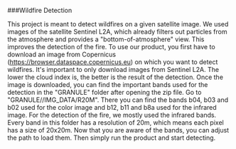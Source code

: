 ###Wildfire Detection

This project is meant to detect wildfires on a given satellite image.
We used images of the satellite Sentinel L2A, which already filters out particles from the atmosphere and provides a "bottom-of-atmosphere" view. This improves the detection of the fire.
To use our product, you first have to download an image from Copernicus (https://browser.dataspace.copernicus.eu) on which you want to detect wildfires.
It's important to only download images from Sentinel L2A. The lower the cloud index is, the better is the result of the detection.
Once the image is downloaded, you can find the important bands used for the detection in the "GRANULE" folder after opening the zip file. Go to "GRANULE/<image-name>/IMG_DATA/R20M".
There you can find the bands b04, b03 and b02 used for the color image and b12, b11 and b8a used for the infrared image. For the detection of the fire, we mostly used the infrared bands. 
Every band in this folder has a resolution of 20m, which means each pixel has a size of 20x20m.
Now that you are aware of the bands, you can adjust the path to load them. Then simply run the product and start detecting.
